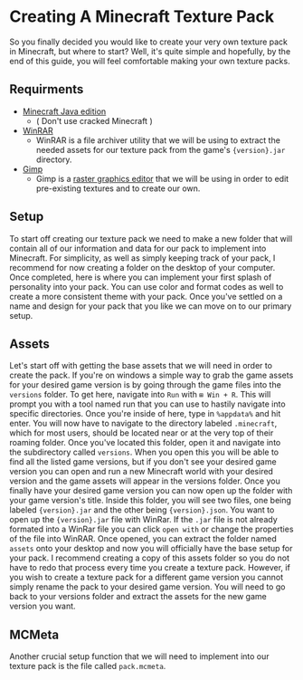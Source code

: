 # Creating A Minecraft Texture Pack

So you finally decided you would like to create your very own texture pack in Minecraft, but where to start? Well, it's quite simple and hopefully, by the end of this guide, you will feel comfortable making your own texture packs.

## Requirments 
  * [Minecraft Java edition](https://www.minecraft.net/en-us/store/minecraft-java-edition)
    * ( Don't use cracked Minecraft )
  * [WinRAR](https://www.win-rar.com/start.html?&L=0)
    * WinRAR is a file archiver utility that we will be using to extract the needed assets for our texture pack from the game's `{version}.jar` directory. 
  * [Gimp](https://www.gimp.org/downloads/)
    * Gimp is a [raster graphics editor](https://en.wikipedia.org/wiki/Raster_graphics_editor) that we will be using in order to edit pre-existing textures and to create our own.

## Setup

To start off creating our texture pack we need to make a new folder that will contain all of our information and data for our pack to implement into Minecraft. For simplicity, as well as simply keeping track of your pack, I recommend for now creating a folder on the desktop of your computer. Once completed, here is where you can implement your first splash of personality into your pack. You can use color and format codes as well to create a more consistent theme with your pack. Once you've settled on a name and design for your pack that you like we can move on to our primary setup.

## Assets

Let's start off with getting the base assets that we will need in order to create the pack. If you're on windows a simple way to grab the game assets for your desired game version is by going through the game files into the `versions` folder. To get here, navigate into `Run` with `⊞ Win + R`. This will prompt you with a tool named run that you can use to hastily navigate into specific directories. Once you're inside of here, type in `%appdata%` and hit enter. You will now have to navigate to the directory labeled `.minecraft`, which for most users, should be located near or at the very top of their roaming folder. Once you've located this folder, open it and navigate into the subdirectory called `versions`. When you open this you will be able to find all the listed game versions, but if you don't see your desired game version you can open and run a new Minecraft world with your desired version and the game assets will appear in the versions folder. Once you finally have your desired game version you can now open up the folder with your game version's title. Inside this folder, you will see two files, one being labeled `{version}.jar` and the other being `{version}.json`. You want to open up the `{version}.jar` file with WinRar. If the `.jar` file is not already formated into a WinRar file you can click `open with` or change the properties of the file into WinRAR. Once opened,  you can extract the folder named `assets` onto your desktop and now you will officially have the base setup for your pack. I recommend creating a copy of this assets folder so you do not have to redo that process every time you create a texture pack. However, if you wish to create a texture pack for a different game version you cannot simply rename the pack to your desired game version. You will need to go back to your versions folder and extract the assets for the new game version you want.

## MCMeta

Another crucial setup function that we will need to implement into our texture pack is the file called `pack.mcmeta`.
